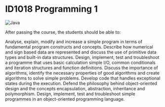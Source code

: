 # ID1018 Programming 1
![Java](https://img.shields.io/badge/java-%23ED8B00.svg?style=for-the-badge&logo=java&logoColor=white)

After passing the course, the students should be able to:

Analyse, explain, modify and increase a simple program in terms of fundamental program constructs and concepts.
Describe how numerical and sign based data are represented and discuss the use of primitive data types and built-in data structures.
Design, implement, test and troubleshoot a programme that uses basic calculation simple I/O, common conditionals and iteration structures and function definitions.
Discuss the importance of algorithms, identify the necessary properties of good algorithms and create algorithms to solve simple problems. 
Develop code that handles exceptional states during the execution.
Defend the philosophy behind object-oriented design and the concepts encapsulation, abstraction, inheritance and polymorphism. 
Design, implement, test and troubleshoot simple programmes in an object-oriented programming language.

